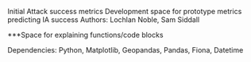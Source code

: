 Initial Attack success metrics
Development space for prototype metrics predicting IA success 
Authors: Lochlan Noble, Sam Siddall

***Space for explaining functions/code blocks

Dependencies: Python, Matplotlib, Geopandas, Pandas, Fiona, Datetime
